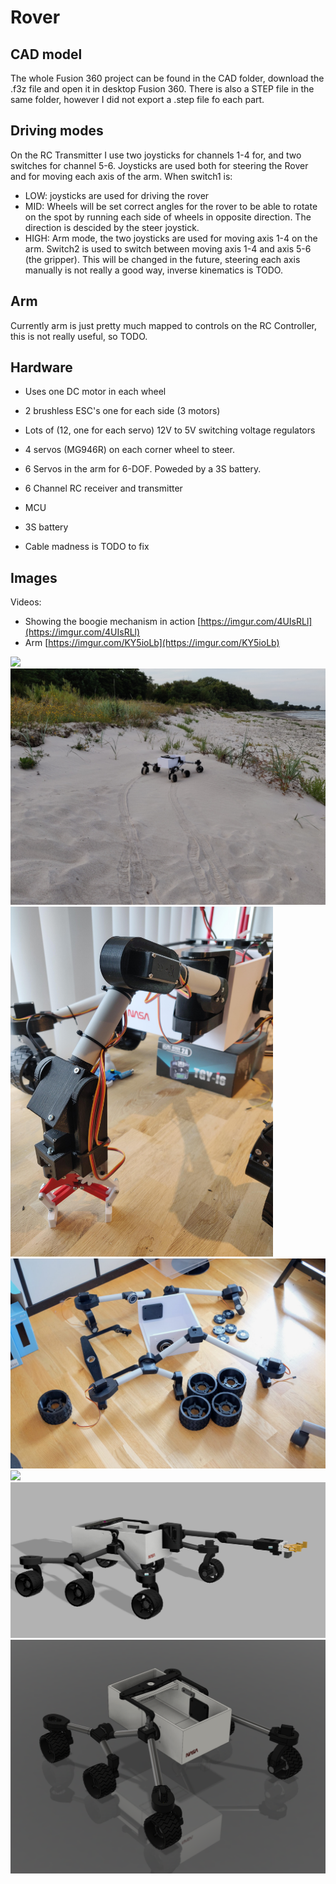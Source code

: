# Rover
## CAD model
The whole Fusion 360 project can be found in the CAD folder, download the .f3z file and open it in desktop Fusion 360. There is also a STEP file in the same folder, however I did not export a .step file fo each part.

## Driving modes
On the RC Transmitter I use two joysticks for channels 1-4 for, and two switches for channel 5-6.
Joysticks are used both for steering the Rover and for moving each axis of the arm.
When switch1 is:
- LOW: joysticks are used for driving the rover
- MID: Wheels will be set correct angles for the rover to be able to rotate on the spot by running each side of wheels in opposite direction. The direction is descided by the steer joystick.
- HIGH: Arm mode, the two joysticks are used for moving axis 1-4 on the arm. Switch2 is used to switch between moving axis 1-4 and axis 5-6 (the gripper). This will be changed in the future, steering each axis manually is not really a good way, inverse kinematics is TODO.

## Arm
Currently arm is just pretty much mapped to controls on the RC Controller, this is not really useful, so TODO.

## Hardware
- Uses one DC motor in each wheel
- 2 brushless ESC's one for each side (3 motors)
- Lots of (12, one for each servo) 12V to 5V switching voltage regulators
- 4 servos (MG946R) on each corner wheel to steer.
- 6 Servos in the arm for 6-DOF. Poweded by a 3S battery. 
- 6 Channel RC receiver and transmitter
- MCU
- 3S battery

- Cable madness is TODO to fix
## Images
Videos:
- Showing the boogie mechanism in action [https://imgur.com/4UIsRLl](https://imgur.com/4UIsRLl) 
- Arm [https://imgur.com/KY5ioLb](https://imgur.com/KY5ioLb)
<img src="/.github/1.jpg "/>
<img src="/.github/2.jpg "/>
<img src="/.github/arm.jpg" width="420" />
<img src="/.github/4.jpg "/>
<img src="/.github/parts.jpg "/>
<img src="/.github/render.jpg" />
<img src="/.github/cad.png" />
